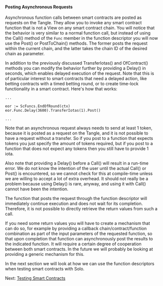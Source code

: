 #### Posting Asynchronous Requests

Asynchronous function calls between smart contracts are posted as requests on the Tangle.
They allow you to invoke any smart contract function that is not a View on any smart
contract chain. You will notice that the behavior is very similar to a normal function
call, but instead of using the Call() method of the `Func` member in the function
descriptor you will now use the Post() or PostToChain() methods. The former posts the
request within the current chain, and the latter takes the chain ID of the desired chain
as parameter.

In addition to the previously discussed TransferIotas() and OfContract() methods you
can modify the behavior further by providing a Delay() in seconds, which enables delayed
execution of the request. Note that this is of particular interest to smart contracts that
need a delayed action, like betting contracts with a timed betting round, or to create
time-lock functionality in a smart contract. Here's how that works:

```golang
...

eor := ScFuncs.EndOfRound(ctx)
eor.Func.Delay(3600).TransferIotas(1).Post()

...
```

Note that an asynchronous request always needs to send at least 1 token, because it is
posted as a request on the Tangle, and it is not possible to have a request without a
transfer. So if you post to a function that expects tokens you just specify the amount of
tokens required, but if you post to a function that does not expect any tokens then you
still have to provide 1 iota.

Also note that providing a Delay() before a Call() will result in a run-time error. We do
not know the intention of the user until the actual Call() or Post() is encountered, so we
cannot check for this at compile-time unless we are willing to accept a lot of extra
overhead. It should not really be a problem because using Delay() is rare, anyway, and
using it with Call() cannot have been the intention.

The function that posts the request through the function descriptor will immediately
continue execution and does not wait for its completion. Therefore, it is not possible to
directly retrieve the return values from such a call.

If you need some return values you will have to create a mechanism that can do so, for
example by providing a callback chain/contract/function combination as part of the input
parameters of the requested function, so that upon completion that function can
asynchronously post the results to the indicated function. It will require a certain
degree of cooperation between both smart contracts. In the future we will probably be
looking at providing a generic mechanism for this.

In the next section we will look at how we can use the function descriptors when testing
smart contracts with Solo.

Next: [Testing Smart Contracts](test.md)


